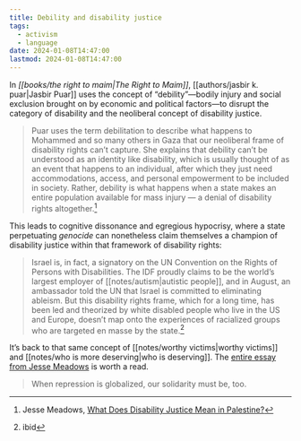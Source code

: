 ```yaml
---
title: Debility and disability justice
tags:
  - activism
  - language
date: 2024-01-08T14:47:00
lastmod: 2024-01-08T14:47:00
---
```

In *[[books/the right to maim|The Right to Maim]]*, [[authors/jasbir k. puar|Jasbir Puar]] uses the concept of “debility”—bodily injury and social exclusion brought on by economic and political factors—to disrupt the category of disability and the neoliberal concept of disability justice.

> Puar uses the term debilitation to describe what happens to Mohammed and so many others in Gaza that our neoliberal frame of disability rights can’t capture. She explains that debility can’t be understood as an identity like disability, which is usually thought of as an event that happens to an individual, after which they just need accommodations, access, and personal empowerment to be included in society. Rather, debility is what happens when a state makes an entire population available for mass injury — a denial of disability rights altogether.[^1]

This leads to cognitive dissonance and egregious hypocrisy, where a state perpetuating *genocide* can nonetheless claim themselves a champion of disability justice within that framework of disability rights:

> Israel is, in fact, a signatory on the UN Convention on the Rights of Persons with Disabilities. The IDF proudly claims to be the world’s largest employer of [[notes/autism|autistic people]], and in August, an ambassador told the UN that Israel is committed to eliminating ableism. But this disability rights frame, which for a long time, has been led and theorized by white disabled people who live in the US and Europe, doesn’t map onto the experiences of racialized groups who are targeted en masse by the state.[^2]

It’s back to that same concept of [[notes/worthy victims|worthy victims]] and [[notes/who is more deserving|who is deserving]]. The [entire essay from Jesse Meadows](https://sluggish.substack.com/p/what-does-disability-justice-mean) is worth a read. 

> When repression is globalized, our solidarity must be, too.

[^1]: Jesse Meadows, [What Does Disability Justice Mean in Palestine?](https://sluggish.substack.com/p/what-does-disability-justice-mean) 
[^2]: ibid